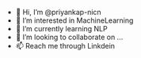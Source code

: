 - 👋 Hi, I’m @priyankap-nicn
- 👀 I’m interested in MachineLearning
- 🌱 I’m currently learning NLP
- 💞️ I’m looking to collaborate on ...
- 📫 Reach me through Linkdein

<!---
priyankap-nicn/priyankap-nicn is a ✨ special ✨ repository because its `README.md` (this file) appears on your GitHub profile.
You can click the Preview link to take a look at your changes.
--->

